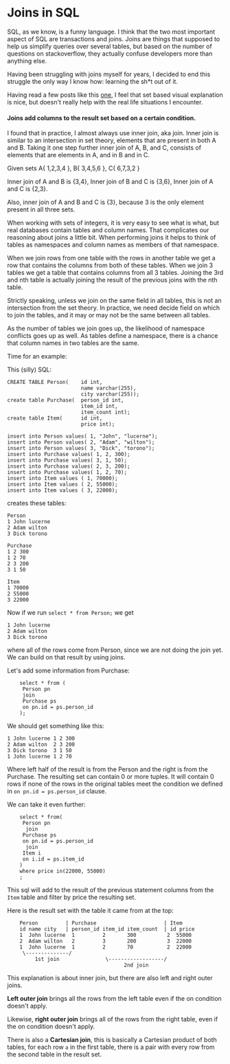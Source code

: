 # Joins in SQL

SQL, as we know, is a funny language. I think that the two most important aspect of SQL are transactions and joins. Joins are things that supposed to help us simplify queries over several tables, but based on the number of questions on stackoverflow, they actually confuse developers more than anything else.

Having been struggling with joins myself for years, I decided to end this struggle the only way I know how: learning the sh*t out of it.

Having read a few posts like this [one](http://blog.codinghorror.com/a-visual-explanation-of-sql-joins/), I feel that set based visual explanation is nice, but doesn't really help with the real life situations I encounter.

#### Joins add columns to the result set based on a certain condition.

I found that in practice, I almost always use inner join, aka join. Inner join is similar to an intersection in set theory, elements that are present in both A and B. Taking it one step further inner join of A, B, and C, consists of elements that are elements in A, and in B and in C.

Given sets
A{ 1,2,3,4 },
B{ 3,4,5,6 },
C{ 6,7,3,2 }

Inner join of A and B is {3,4},
Inner join of B and C is {3,6},
Inner join of A and C is {2,3}.

Also, inner join of A and B and C is {3}, because 3 is the only element present in all three sets.

When working with sets of integers, it is very easy to see what is what, but real databases contain tables and column names. That complicates our reasoning about joins a little bit. When performing joins it helps to think of tables as namespaces and column names as members of that namespace.

When we join rows from one table with the rows in another table we get a row that contains the columns from both of these tables. When we join 3 tables we get a table that contains columns from all 3 tables. Joining the 3rd and nth table is actually joining the result of the previous joins with the nth table.

Strictly speaking, unless we join on the same field in all tables, this is not an intersection from the set theory. In practice, we need decide field on which to join the tables, and it may or may not be the same between all tables.

As the number of tables we join goes up, the likelihood of namespace conflicts goes up as well. As tables define a namespace, there is a chance that column names in two tables are the same.

Time for an example:

This (silly) SQL:

    CREATE TABLE Person(    id int,
                            name varchar(255),
                            city varchar(255));
    create table Purchase(  person_id int,
                            item_id int,
                            item_count int);
    create table Item(      id int,
                            price int);

    insert into Person values( 1, "John", "lucerne");
    insert into Person values( 2, "Adam", "wilton");
    insert into Person values( 3, "Dick", "torono");
    insert into Purchase values( 1, 2, 300);
    insert into Purchase values( 3, 1, 50);
    insert into Purchase values( 2, 3, 200);
    insert into Purchase values( 1, 2, 70);
    insert into Item values ( 1, 70000);
    insert into Item values ( 2, 55000);
    insert into Item values ( 3, 22000);

creates these tables:

```
Person
1 John lucerne
2 Adam wilton
3 Dick torono

Purchase
1 2 300
1 2 70
2 3 200
3 1 50

Item
1 70000
2 55000
3 22000
```

Now if we run `select * from Person;` we get

```
1 John lucerne
2 Adam wilton
3 Dick torono
```

where all of the rows come from Person, since we are not doing the join yet. We can build on that result by using joins.

Let's add some information from Purchase:

```
    select * from (
     Person pn
     join
     Purchase ps
     on pn.id = ps.person_id
    );
```

We should get something like this:

```
1 John lucerne 1 2 300
2 Adam wilton  2 3 200
3 Dick torono  3 1 50
1 John lucerne 1 2 70
```

Where left half of the result is from the Person and the right is from the Purchase. The resulting set can contain 0 or more tuples. It will contain 0 rows if none of the rows in the original tables meet the condition we defined in `on pn.id = ps.person_id` clause.

We can take it even further:

```
    select * from(
     Person pn
      join
     Purchase ps
     on pn.id = ps.person_id
      join
     Item i
     on i.id = ps.item_id
    )
    where price in(22000, 55000)
    ;
```

This sql will add to the result of the previous statement columns from the `Item` table and filter by price the resulting set.

Here is the result set with the table it came from at the top:

```
    Person         | Purchase                      | Item
    id name city   | person_id item_id item_count  | id price
    1  John lucerne  1         2       300          2  55000
    2  Adam wilton   2         3       200          3  22000
    1  John lucerne  1         2       70           2  22000
     \--------------/
         1st join               \------------------/
                                      2nd join
```

This explanation is about inner join, but there are also left and right outer joins.

**Left outer join** brings all the rows from the left table even if the on condition doesn't apply.

Likewise, **right outer join** brings all of the rows from the right table, even if the on condition doesn't apply.

There is also a **Cartesian join**, this is basically a Cartesian product of both tables, for each row `a` in the first table, there is a pair with every row from the second table in the result set.
